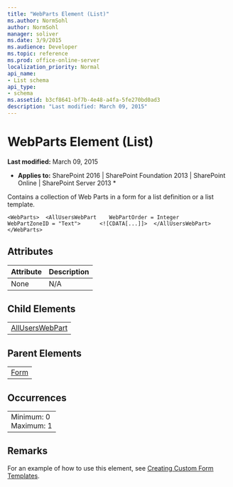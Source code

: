 ```yaml
---
title: "WebParts Element (List)"
ms.author: NormSohl
author: NormSohl
manager: soliver
ms.date: 3/9/2015
ms.audience: Developer
ms.topic: reference
ms.prod: office-online-server
localization_priority: Normal
api_name:
- List schema
api_type:
- schema
ms.assetid: b3cf8641-bf7b-4e48-a4fa-5fe270bd0ad3
description: "Last modified: March 09, 2015"
---
```


# WebParts Element (List)

 **Last modified:** March 09, 2015 
  
 * **Applies to:** SharePoint 2016 | SharePoint Foundation 2013 | SharePoint Online | SharePoint Server 2013 * 
  
Contains a collection of Web Parts in a form for a list definition or a list template.
  
```VB.net
<WebParts>  <AllUsersWebPart    WebPartOrder = Integer    WebPartZoneID = "Text">      <![CDATA[...]]>  </AllUsersWebPart></WebParts>
```

## Attributes

|**Attribute**|**Description**|
|:-----|:-----|
|None  <br/> |N/A  <br/> |
   
## Child Elements

||
|:-----|
|[AllUsersWebPart](alluserswebpart-element-list.md)|
   
## Parent Elements

||
|:-----|
|[Form](form-element-list.md)|
   
## Occurrences

||
|:-----|
|Minimum: 0  <br/> Maximum: 1  <br/> |
   
## Remarks

For an example of how to use this element, see [Creating Custom Form Templates](http://msdn.microsoft.com/library/b77ec86e-9568-4325-b949-13ee2fdcaabf%28Office.15%29.aspx).
  

